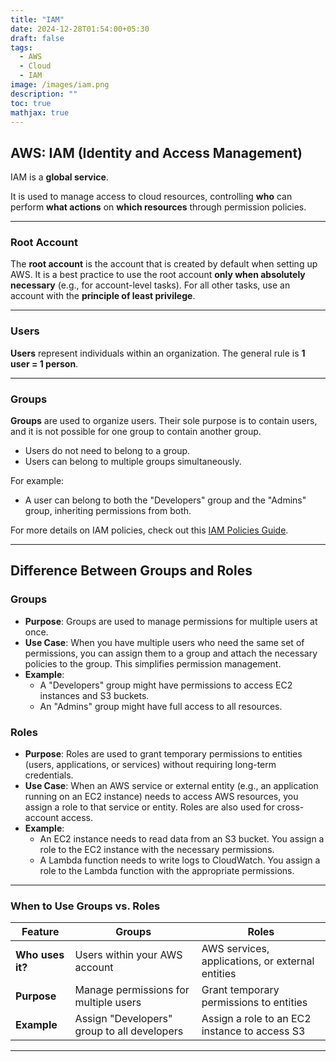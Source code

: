 ```yaml
---
title: "IAM"
date: 2024-12-28T01:54:00+05:30
draft: false
tags:
  - AWS
  - Cloud
  - IAM
image: /images/iam.png
description: ""
toc: true
mathjax: true
---
```


## AWS: IAM (Identity and Access Management)

IAM is a **global service**.

It is used to manage access to cloud resources, controlling **who** can perform **what actions** on **which resources** through permission policies.

---

### **Root Account**
The **root account** is the account that is created by default when setting up AWS. It is a best practice to use the root account **only when absolutely necessary** (e.g., for account-level tasks). For all other tasks, use an account with the **principle of least privilege**.

---

### **Users**
**Users** represent individuals within an organization. The general rule is **1 user = 1 person**.

---

### **Groups**
**Groups** are used to organize users. Their sole purpose is to contain users, and it is not possible for one group to contain another group.

- Users do not need to belong to a group.
- Users can belong to multiple groups simultaneously.

For example:
- A user can belong to both the "Developers" group and the "Admins" group, inheriting permissions from both.

For more details on IAM policies, check out this [IAM Policies Guide](https://gomezjoaquin.github.io/blogs/aws-iam-policies/).

---

## **Difference Between Groups and Roles**

### **Groups**
- **Purpose**: Groups are used to manage permissions for multiple users at once.
- **Use Case**: When you have multiple users who need the same set of permissions, you can assign them to a group and attach the necessary policies to the group. This simplifies permission management.
- **Example**: 
  - A "Developers" group might have permissions to access EC2 instances and S3 buckets.
  - An "Admins" group might have full access to all resources.

### **Roles**
- **Purpose**: Roles are used to grant temporary permissions to entities (users, applications, or services) without requiring long-term credentials.
- **Use Case**: When an AWS service or external entity (e.g., an application running on an EC2 instance) needs to access AWS resources, you assign a role to that service or entity. Roles are also used for cross-account access.
- **Example**:
  - An EC2 instance needs to read data from an S3 bucket. You assign a role to the EC2 instance with the necessary permissions.
  - A Lambda function needs to write logs to CloudWatch. You assign a role to the Lambda function with the appropriate permissions.

---

### **When to Use Groups vs. Roles**

| **Feature**       | **Groups**                                   | **Roles**                                   |
|--------------------|----------------------------------------------|--------------------------------------------|
| **Who uses it?**   | Users within your AWS account                | AWS services, applications, or external entities |
| **Purpose**        | Manage permissions for multiple users        | Grant temporary permissions to entities    |
| **Example**        | Assign "Developers" group to all developers  | Assign a role to an EC2 instance to access S3 |

---
